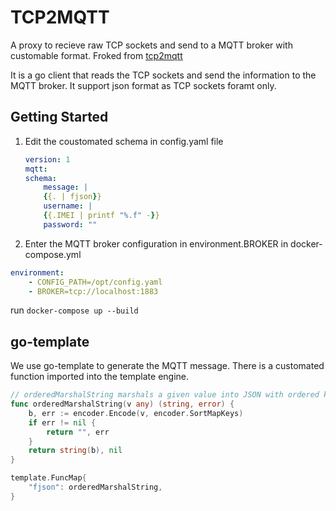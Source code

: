 # TCP2MQTT

A proxy to recieve raw TCP sockets and send to a MQTT broker with customable format.
Froked from [tcp2mqtt](https://github.com/gonzalo123/tcp2mqtt)

It is a go client that reads the TCP sockets and send the information to the MQTT broker.
It support json format as TCP sockets foramt only.

## Getting Started
1. Edit the coustomated schema in config.yaml file
	```yaml
	version: 1
	mqtt:
	schema: 
		message: |
		{{. | fjson}}
		username: |
		{{.IMEI | printf "%.f" -}}
		password: ""
	```
2. Enter the MQTT broker configuration in environment.BROKER in docker-compose.yml
```yaml
environment:
	- CONFIG_PATH=/opt/config.yaml
	- BROKER=tcp://localhost:1883
```
run ```docker-compose up --build```



## go-template
We use go-template to generate the MQTT message.
There is a customated function imported into the template engine.

```go
// orderedMarshalString marshals a given value into JSON with ordered keys
func orderedMarshalString(v any) (string, error) {
	b, err := encoder.Encode(v, encoder.SortMapKeys)
	if err != nil {
		return "", err
	}
	return string(b), nil
}
```
``` go
template.FuncMap{
	"fjson": orderedMarshalString,
}
```
